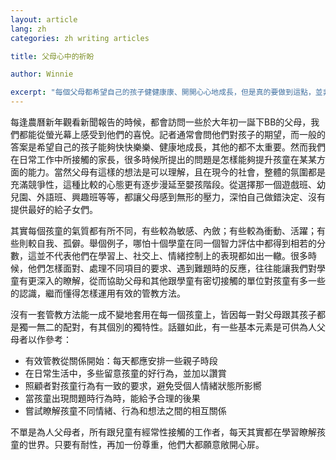 ```yaml
---
layout: article
lang: zh
categories: zh writing articles

title: 父母心中的祈盼

author: Winnie

excerpt: "每個父母都希望自己的孩子健健康康、開開心心地成長，但是真的要做到這點，並非想像中那麼容易！"
---
```


每逢農曆新年觀看新聞報告的時候，都會訪問一些於大年初一誕下BB的父母，我們都能從螢光幕上感受到他們的喜悅。記者通常會問他們對孩子的期望，而一般的答案是希望自己的孩子能夠快快樂樂、健康地成長，其他的都不太重要。然而我們在日常工作中所接觸的家長，很多時候所提出的問題是怎樣能夠提升孩童在某某方面的能力。當然父母有這樣的想法是可以理解，且在現今的社會，整體的氛圍都是充滿競爭性，這種比較的心態更有逐步漫延至嬰孩階段。從選擇那一個遊戲班、幼兒園、外語班、興趣班等等，都讓父母感到無形的壓力，深怕自己做錯決定、沒有提供最好的給子女們。

其實每個孩童的氣質都有所不同，有些較為敏感、內斂；有些較為衝動、活躍；有些則較自我、孤僻。舉個例子，哪怕十個學童在同一個智力評估中都得到相若的分數，這並不代表他們在學習上、社交上、情緒控制上的表現都如出一轍。很多時候，他們怎樣面對、處理不同項目的要求、遇到難題時的反應，往往能讓我們對學童有更深入的瞭解，從而協助父母和其他跟學童有密切接觸的單位對孩童有多一些的認識，繼而懂得怎樣運用有效的管教方法。

沒有一套管教方法能一成不變地套用在每一個孩童上，皆因每一對父母跟其孩子都是獨一無二的配對，有其個別的獨特性。話雖如此，有一些基本元素是可供為人父母者以作參考：

* 有效管教從關係開始：每天都應安排一些親子時段
* 在日常生活中，多些留意孩童的好行為，並加以讚賞
* 照顧者對孩童行為有一致的要求，避免受個人情緒狀態所影嚮
* 當孩童出現問題時行為時，能給予合理的後果
* 嘗試瞭解孩童不同情緒、行為和想法之間的相互關係

不單是為人父母者，所有跟兒童有經常性接觸的工作者，每天其實都在學習瞭解孩童的世界。只要有耐性，再加一份尊重，他們大都願意敞開心屝。
